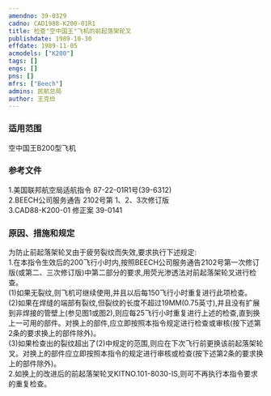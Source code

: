 ```yaml
---
amendno: 39-0329  
cadno: CAD1988-K200-01R1  
title: 检查"空中国王"飞机的前起落架轮叉  
publishdate: 1989-10-30  
effdate: 1989-11-05  
acmodels: ["K200"]  
tags: []  
engs: []  
pns: []  
mfrs: ["Beech"]  
admins: 民航总局  
author: 王克俭  
---
```

  
### 适用范围  
空中国王B200型飞机  
  
<!--more-->  
### 参考文件  
  1.美国联邦航空局适航指令 87-22-01R1号(39-6312)  
  2.BEECH公司服务通告 2102号第 1、2、3次修订版  
 3.CAD88-K200-01 修正案 39-0141  
  
### 原因、措施和规定  

  为防止前起落架轮叉由于疲劳裂纹而失效,要求执行下述规定:  
  1.在本指令生效后的200飞行小时内,按照BEECH公司服务通告2102号第一次修订版(或第二、三次修订版)中第二部分的要求,用荧光渗透法对前起落架轮叉进行检查。  
(1)如果无裂纹,则飞机可继续使用,并且以后每150飞行小时重复进行此项检查。  
  (2)如果在焊缝的端部有裂纹,但裂纹的长度不超过19MM(0.75英寸),并且没有扩展到非焊接的管壁上(参见图1或图2),则应每25飞行小时重复进行上述的检查,直到换上一可用的部件。对换上的部件,应立即按照本指令规定进行检查或审核(按下述第2条的要求换上的部件除外)。  
  (3)如果检查出的裂纹超出了(2)中规定的范围,则应在下次飞行前更换该前起落架轮叉。对换上的部件应立即按照本指令的规定进行审核或检查(按下述第2条的要求换上的部件除外)。  
  2.如换上的改进后的前起落架轮叉KITNO.101-8030-IS,则可不再执行本指令要求的重复检查。  
  
